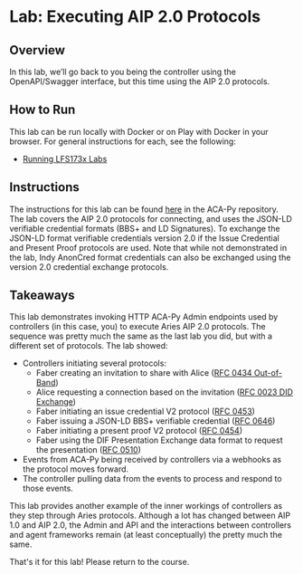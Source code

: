 # Lab: Executing AIP 2.0 Protocols

## Overview

In this lab, we’ll go back to you being the controller using the OpenAPI/Swagger interface, but this time using the AIP 2.0 protocols.

## How to Run

This lab can be run locally with Docker or on Play with Docker in your browser. For general instructions for each, see the following:

- [Running LFS173x Labs](RunningLabs.md)
  
## Instructions

The instructions for this lab can be found [here](https://github.com/hyperledger/aries-cloudagent-python/blob/main/demo/AliceWantsAJsonCredential.md) in the ACA-Py repository. The lab covers
the AIP 2.0 protocols for connecting, and uses the JSON-LD verifiable credential formats (BBS+ and LD Signatures). To exchange the JSON-LD format verifiable credentials version 2.0 if the
Issue Credential and Present Proof protocols are used. Note that while not demonstrated in the lab, Indy AnonCred format credentials can also be exchanged using the version 2.0 credential
exchange protocols.

## Takeaways

This lab demonstrates invoking HTTP ACA-Py Admin endpoints used by controllers (in this case, you) to execute Aries AIP 2.0 protocols. The
sequence was pretty much the same as the last lab you did, but with a different set of protocols. The lab showed:

- Controllers initiating several protocols:
  - Faber creating an invitation to share with Alice ([RFC 0434 Out-of-Band](https://github.com/hyperledger/aries-rfcs/tree/master/features/0434-outofband))
  - Alice requesting a connection based on the invitation ([RFC 0023 DID Exchange](https://github.com/hyperledger/aries-rfcs/tree/master/features/0023-did-exchange))
  - Faber initiating an issue credential V2 protocol ([RFC 0453](https://github.com/hyperledger/aries-rfcs/tree/master/features/0453-issue-credential-v2))
  - Faber issuing a JSON-LD BBS+ verifiable credential ([RFC 0646](https://github.com/hyperledger/aries-rfcs/tree/master/features/0646-bbs-credentials))
  - Faber initiating a present proof V2 protocol ([RFC 0454](https://github.com/hyperledger/aries-rfcs/tree/master/features/0454-present-proof-v2))
  - Faber using the DIF Presentation Exchange data format to request the presentation ([RFC 0510](https://github.com/hyperledger/aries-rfcs/tree/master/features/0510-dif-pres-exch-attach))
- Events from ACA-Py being received by controllers via a webhooks as the protocol moves forward.
- The controller pulling data from the events to process and respond to those events.

This lab provides another example of the inner workings of controllers as they step through Aries protocols. Although a lot has changed between AIP 1.0 and AIP 2.0, the Admin and API
and the interactions between controllers and agent frameworks remain (at least conceptually) the pretty much the same.

That's it for this lab! Please return to the course.
